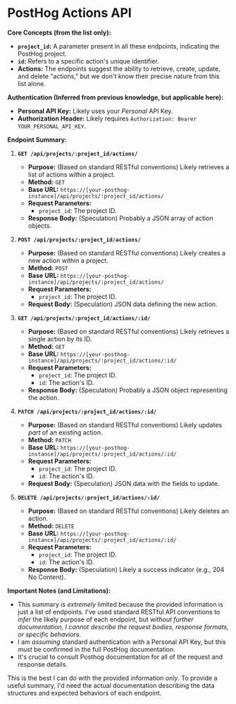 # PostHog Actions API

**Core Concepts (from the list only):**

*   **`project_id`:**  A parameter present in all these endpoints, indicating the PostHog project.
*   **`id`:** Refers to a specific action's unique identifier.
*   **Actions:** The endpoints suggest the ability to retrieve, create, update, and delete "actions," but we don't know their precise nature from this list alone.

**Authentication (Inferred from previous knowledge, but applicable here):**

*   **Personal API Key:** Likely uses your *Personal* API Key.
*   **Authorization Header:** Likely requires `Authorization: Bearer YOUR_PERSONAL_API_KEY`.

**Endpoint Summary:**

1.  **`GET /api/projects/:project_id/actions/`**

    *   **Purpose:** (Based on standard RESTful conventions) Likely retrieves a list of actions within a project.
    *   **Method:** `GET`
    *   **Base URL:** `https://[your-posthog-instance]/api/projects/:project_id/actions/`
    *   **Request Parameters:**
        *   `project_id`: The project ID.
    *   **Response Body:** (Speculation) Probably a JSON array of action objects.

2.  **`POST /api/projects/:project_id/actions/`**

    *   **Purpose:** (Based on standard RESTful conventions) Likely creates a new action within a project.
    *   **Method:** `POST`
    *   **Base URL:** `https://[your-posthog-instance]/api/projects/:project_id/actions/`
    *   **Request Parameters:**
        *   `project_id`: The project ID.
    *   **Request Body:** (Speculation) JSON data defining the new action.

3.  **`GET /api/projects/:project_id/actions/:id/`**

    *   **Purpose:** (Based on standard RESTful conventions) Likely retrieves a single action by its ID.
    *   **Method:** `GET`
    *   **Base URL:** `https://[your-posthog-instance]/api/projects/:project_id/actions/:id/`
    *   **Request Parameters:**
        *   `project_id`: The project ID.
        *   `id`: The action's ID.
    *   **Response Body:** (Speculation) Probably a JSON object representing the action.

4.  **`PATCH /api/projects/:project_id/actions/:id/`**

    *   **Purpose:** (Based on standard RESTful conventions) Likely updates *part* of an existing action.
    *   **Method:** `PATCH`
    *   **Base URL:** `https://[your-posthog-instance]/api/projects/:project_id/actions/:id/`
    *   **Request Parameters:**
        *   `project_id`: The project ID.
        *   `id`: The action's ID.
    *   **Request Body:** (Speculation) JSON data with the fields to update.

5.  **`DELETE /api/projects/:project_id/actions/:id/`**

    *   **Purpose:** (Based on standard RESTful conventions) Likely deletes an action.
    *   **Method:** `DELETE`
    *   **Base URL:** `https://[your-posthog-instance]/api/projects/:project_id/actions/:id/`
    *   **Request Parameters:**
        *   `project_id`: The project ID.
        *   `id`: The action's ID.
    *   **Response Body:** (Speculation) Likely a success indicator (e.g., 204 No Content).

**Important Notes (and Limitations):**

*   This summary is *extremely* limited because the provided information is just a list of endpoints. I've used standard RESTful API conventions to *infer* the likely purpose of each endpoint, but *without further documentation, I cannot describe the request bodies, response formats, or specific behaviors*.
*   I am *assuming* standard authentication with a Personal API Key, but this *must* be confirmed in the full PostHog documentation.
*  It's crucial to consult Posthog documentation for all of the request and response details.

This is the best I can do with the provided information *only*. To provide a useful summary, I'd need the actual documentation describing the data structures and expected behaviors of each endpoint.
